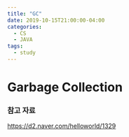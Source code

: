 ```yaml
---
title: "GC"
date: 2019-10-15T21:00:00-04:00
categories:
  - CS
  - JAVA
tags:
  - study
---
```


# Garbage Collection

### 참고 자료
https://d2.naver.com/helloworld/1329
